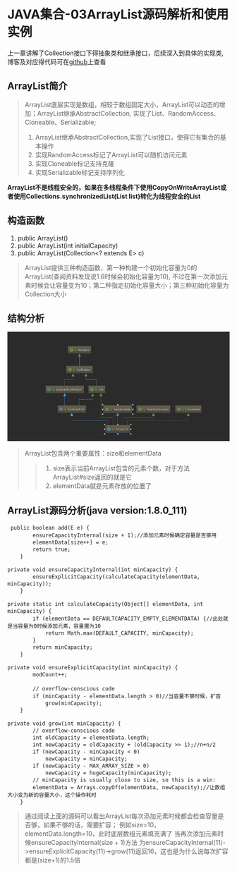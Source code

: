 # JAVA集合-03ArrayList源码解析和使用实例

上一章讲解了Collection接口下得抽象类和继承接口，后续深入到具体的实现类,
博客及对应得代码可在[github](https://github.com/Jzedy/Z-books)上查看

## ArrayList简介
>ArrayList底层实现是数组，相较于数组固定大小，ArrayList可以动态的增加；ArrayList继承AbstractCollection,
实现了List、RandomAccess、Cloneable、Serializable;
> 1. ArrayList继承AbstractCollection,实现了List接口，使得它有集合的基本操作
> 2. 实现RandomAccess标记了ArrayList可以随机访问元素
> 3. 实现Cloneable标记支持克隆
> 4. 实现Serializable标记支持序列化

**ArrayList不是线程安全的，如果在多线程条件下使用CopyOnWriteArrayList或者使用Collections.synchronizedList(List list)转化为线程安全的List**

## 构造函数
1. public ArrayList()
2. public ArrayList(int initialCapacity)
3. public ArrayList(Collection<? extends E> c)

>ArrayList提供三种构造函数，第一种构建一个初始化容量为0的ArrayList(查阅资料发现说1.6时候会初始化容量为10),
不过在第一次添加元素时候会让容量变为10；第二种指定初始化容量大小；第三种初始化容量为Collection大小

## 结构分析
![ArrayList](../../../image/arrayList.png)
>ArrayList包含两个重要属性：size和elementData
>> 1. size表示当前ArrayList包含的元素个数，对于方法ArrayList#size返回的就是它
>> 2. elementData就是元素存放的位置了
## ArrayList源码分析(java version:1.8.0_111)
```
 public boolean add(E e) {
        ensureCapacityInternal(size + 1);//添加元素时候确定容量是否够用
        elementData[size++] = e;
        return true;
    }
```
```
private void ensureCapacityInternal(int minCapacity) {
        ensureExplicitCapacity(calculateCapacity(elementData, minCapacity));
    }
```
```
private static int calculateCapacity(Object[] elementData, int minCapacity) {
        if (elementData == DEFAULTCAPACITY_EMPTY_ELEMENTDATA) {//此处就是当容量为0时候添加元素，容量置为10
            return Math.max(DEFAULT_CAPACITY, minCapacity);
        }
        return minCapacity;
    }
```

```
private void ensureExplicitCapacity(int minCapacity) {
        modCount++;

        // overflow-conscious code
        if (minCapacity - elementData.length > 0)//当容量不够时候，扩容
            grow(minCapacity);
    }
```
```
private void grow(int minCapacity) {
        // overflow-conscious code
        int oldCapacity = elementData.length;
        int newCapacity = oldCapacity + (oldCapacity >> 1);//n+n/2
        if (newCapacity - minCapacity < 0)
            newCapacity = minCapacity;
        if (newCapacity - MAX_ARRAY_SIZE > 0)
            newCapacity = hugeCapacity(minCapacity);
        // minCapacity is usually close to size, so this is a win:
        elementData = Arrays.copyOf(elementData, newCapacity);//让数组大小变为新的容量大小，这个操作耗时
    }
```

>通过阅读上面的源码可以看出ArrayList每次添加元素时候都会检查容量是否够，如果不够的话，需要扩容；
例如size=10，elementData.length=10，此时底层数组元素填充满了  当再次添加元素时候ensureCapacityInternal(size + 1)方法
为ensureCapacityInternal(11)->ensureExplicitCapacity(11)->grow(11)返回16，这也是为什么说每次扩容都是(size+1)的1.5倍



